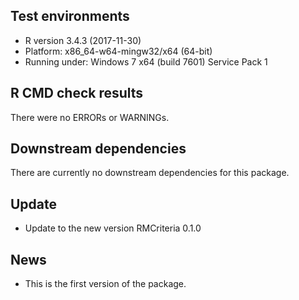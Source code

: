 ## Test environments
* R version 3.4.3 (2017-11-30)
* Platform: x86_64-w64-mingw32/x64 (64-bit)
* Running under: Windows 7 x64 (build 7601) Service Pack 1

## R CMD check results
There were no ERRORs or WARNINGs. 

## Downstream dependencies
There are currently no downstream dependencies for this package.

## Update
* Update to the new version RMCriteria 0.1.0

## News
* This is the first version of the package.


